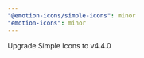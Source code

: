 ```yaml
---
"@emotion-icons/simple-icons": minor
"emotion-icons": minor
---
```


Upgrade Simple Icons to v4.4.0
